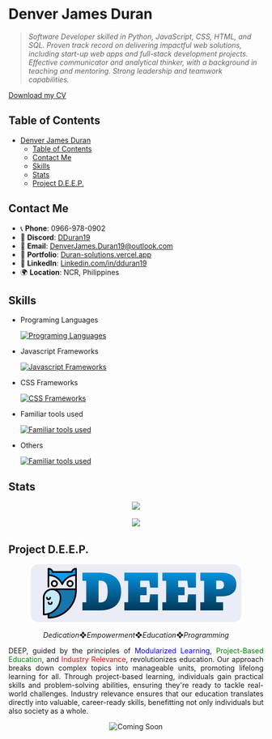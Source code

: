 # Denver James Duran


>*Software Developer skilled in Python, JavaScript, CSS, HTML, and SQL. Proven track record on delivering impactful web solutions, including start-up web apps and full-stack development projects. Effective communicator and analytical thinker, with a background in teaching and mentoring. Strong leadership and teamwork capabilities.*

[Download my CV](https://github.com/DDuran19/DDuran19/blob/8d368ece67f2802f10e9c0700d8359525fae645c/denver-james-duran-resume.pdf)

## Table of Contents
- [Denver James Duran](#denver-james-duran)
  - [Table of Contents](#table-of-contents)
  - [Contact Me](#contact-me)
  - [Skills](#skills)
  - [Stats](#stats)
  - [Project D.E.E.P.](#project-deep)

## Contact Me
- 📞 **Phone**: 0966-978-0902
- 💬 **Discord**: [DDuran19](discordapp.com/users/1086421084523475055)
- 📧 **Email**: [DenverJames.Duran19@outlook.com](mailto:DenverJames.Duran19@outlook.com)
- 💼 **Portfolio**: [Duran-solutions.vercel.app](https://duran-solutions.vercel.app)
- 🔗 **LinkedIn**: [Linkedin.com/in/dduran19](https://www.linkedin.com/in/dduran19/)
- 🌍 **Location**: NCR, Philippines

  
## Skills

- Programing Languages

    [![Programing Languages](https://skillicons.dev/icons?i=js,ts,python,java)](https://skillicons.dev)
- Javascript Frameworks

    [![Javascript Frameworks](https://skillicons.dev/icons?i=svelte,react,vue,nodejs)](https://skillicons.dev)
- CSS Frameworks

    [![CSS Frameworks](https://skillicons.dev/icons?i=bootstrap,tailwind,sass)](https://skillicons.dev)
- Familiar tools used

    [![Familiar tools used](https://skillicons.dev/icons?i=vscode,vite,visualstudio,figma,idea,git,vercel)](https://skillicons.dev)
- Others

    [![Familiar tools used](https://skillicons.dev/icons?i=mongo,firebase,supabase,sqlite,express,fastapi)](https://skillicons.dev)

## Stats
<p align="center">
  <picture >
    <source
      srcset="https://github-readme-stats.vercel.app/api/?username=DDuran19&show_icons=true&theme=dark&custom_title=My%20Stats&ring_color=70e692&border_radius=15"
      media="(prefers-color-scheme: dark)"
    />
    <source
      srcset="https://github-readme-stats.vercel.app/api/?username=DDuran19&show_icons=true&custom_title=My%20Stats&ring_color=70e692&border_radius=15"
      media="(prefers-color-scheme: light), (prefers-color-scheme: no-preference)"
    />
    <img src="https://github-readme-stats.vercel.app/api/?username=DDuran19&show_icons=true&custom_title=My%20Stats&ring_color=70e692&border_radius=15" />
  </picture>
  
</p>
<p align="center">
  
  <picture >
    <source
      srcset="https://github-readme-stats.vercel.app/api/top-langs/?username=DDuran19&show_icons=true&theme=dark&custom_title=My%20Top%205%20Languages&border_radius=15"
      media="(prefers-color-scheme: dark)"
    />
    <source
      srcset="https://github-readme-stats.vercel.app/api/top-langs/?username=DDuran19&show_icons=true&custom_title=My%20Top%205%20Languages&border_radius=15"
      media="(prefers-color-scheme: light), (prefers-color-scheme: no-preference)"
    />
    <img src="https://github-readme-stats.vercel.app/api/top-langs/?username=DDuran19&show_icons=true&custom_title=My%20Top%205%20Languages&border_radius=15" />
  </picture>
  
</p>

## Project D.E.E.P.
<p align="center">

  <picture >
    <source
      srcset="https://github.com/Duran-Enterprise/CompanyAssets/blob/e205f3d8dbc3e6ce932ad018f07de3c360344c04/public/assets/logo/fullsize/m-dark-full.png"
      media="(prefers-color-scheme: dark)"
    />
    <source
      srcset="https://github.com/Duran-Enterprise/CompanyAssets/blob/e205f3d8dbc3e6ce932ad018f07de3c360344c04/public/assets/logo/fullsize/m-light-full.png"
      media="(prefers-color-scheme: light), (prefers-color-scheme: no-preference)"
    />
    <img src="https://github.com/Duran-Enterprise/CompanyAssets/blob/e205f3d8dbc3e6ce932ad018f07de3c360344c04/public/assets/logo/fullsize/m-light-full.png" />
  </picture>
  
</p>

$$Dedication    ❖    Empowerment    ❖    Education    ❖    Programming $$


<p style="text-align:justify;"> DEEP, guided by the principles of <span style="color:blue;">Modularized Learning</span>, <span style="color:green;">Project-Based Education</span>, and <span style="color:red;">Industry Relevance</span>, revolutionizes education. Our approach breaks down complex topics into manageable units, promoting lifelong learning for all. Through project-based learning, individuals gain practical skills and problem-solving abilities, ensuring they're ready to tackle real-world challenges. Industry relevance ensures that our education translates directly into valuable, career-ready skills, benefitting not only individuals but also society as a whole.</p>
<p align="center">
<img src="https://github.com/DDuran19/DDuran19/assets/128191960/e38aa574-c0f2-4d62-93bb-5a505f8a592b" alt="Coming Soon">
  
</p>
